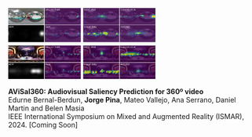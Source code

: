 <img src="static/assets/img/avisal_teaser.png" width="300">

<strong>AViSal360: Audiovisual Saliency Prediction for 360º video</strong>\
Edurne Bernal-Berdun, <strong>Jorge Pina</strong>, Mateo Vallejo, Ana Serrano, Daniel Martin and Belen Masia\
IEEE International Symposium on Mixed and Augmented Reality (ISMAR), 2024. [Coming Soon]

